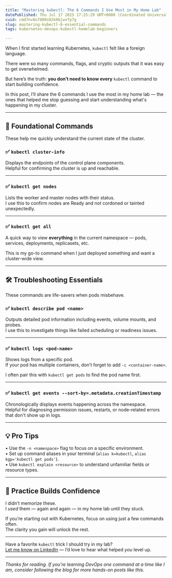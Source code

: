 ```yaml
---
title: "Mastering kubectl: The 6 Commands I Use Most in My Home Lab"
datePublished: Thu Jul 17 2025 17:25:29 GMT+0000 (Coordinated Universal Time)
cuid: cmd7nv6o7000s02k0bjwvfp7g
slug: mastering-kubectl-6-essential-commands
tags: kubernetes-devops-kubectl-homelab-beginners

---
```


When I first started learning Kubernetes, `kubectl` felt like a foreign language.

There were so many commands, flags, and cryptic outputs that it was easy to get overwhelmed.

But here’s the truth: **you don’t need to know every** `kubectl` command to start building confidence.

In this post, I’ll share the 6 commands I use the most in my home lab — the ones that helped me stop guessing and start understanding what's happening in my cluster.

---

## 📌 Foundational Commands

These help me quickly understand the current state of the cluster.

### ✅ `kubectl cluster-info`

Displays the endpoints of the control plane components.  
Helpful for confirming the cluster is up and reachable.

---

### ✅ `kubectl get nodes`

Lists the worker and master nodes with their status.  
I use this to confirm nodes are Ready and not cordoned or tainted unexpectedly.

---

### ✅ `kubectl get all`

A quick way to view **everything** in the current namespace — pods, services, deployments, replicasets, etc.

This is my go-to command when I just deployed something and want a cluster-wide view.

---

## 🛠️ Troubleshooting Essentials

These commands are life-savers when pods misbehave.

### ✅ `kubectl describe pod <name>`

Outputs detailed pod information including events, volume mounts, and probes.  
I use this to investigate things like failed scheduling or readiness issues.

---

### ✅ `kubectl logs <pod-name>`

Shows logs from a specific pod.  
If your pod has multiple containers, don’t forget to add `-c <container-name>`.

I often pair this with `kubectl get pods` to find the pod name first.

---

### ✅ `kubectl get events --sort-by=.metadata.creationTimestamp`

Chronologically displays events happening across the namespace.  
Helpful for diagnosing permission issues, restarts, or node-related errors that don't show up in logs.

---

## 💡 Pro Tips

• Use the `-n <namespace>` flag to focus on a specific environment.  
• Set up command aliases in your terminal (`alias k=kubectl`, `alias kgp='kubectl get pods'`).  
• Use `kubectl explain <resource>` to understand unfamiliar fields or resource types.

---

## 🔁 Practice Builds Confidence

I didn’t memorize these.  
I *used* them — again and again — in my home lab until they stuck.

If you’re starting out with Kubernetes, focus on using just a few commands often.  
The clarity you gain will unlock the rest.

---

Have a favorite `kubectl` trick I should try in my lab?  
[Let me know on LinkedIn](https://www.linkedin.com/feed/update/urn:li:activity:7351313431565598721/) — I’d love to hear what helped *you* level up.

---

*Thanks for reading. If you're learning DevOps one command at a time like I am, consider following the blog for more hands-on posts like this.*